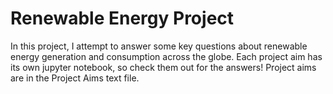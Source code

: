 # Renewable Energy Project
In this project, I attempt to answer some key questions about renewable energy generation and consumption across the globe. Each project aim has its own jupyter notebook, so check them out for the answers! Project aims are in the Project Aims text file.
